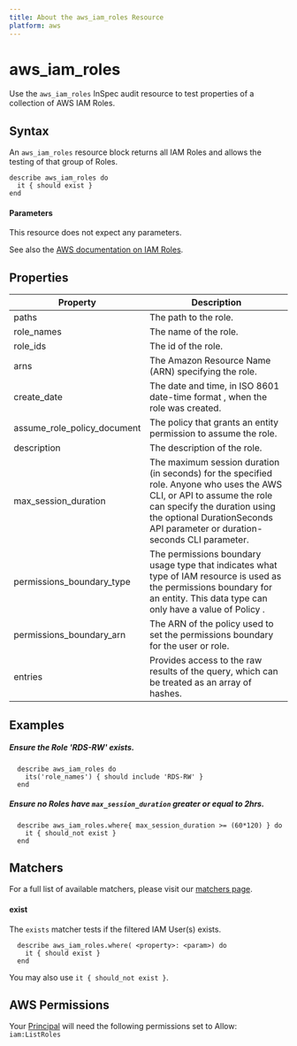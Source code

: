 ```yaml
---
title: About the aws_iam_roles Resource
platform: aws
---
```


# aws\_iam\_roles

Use the `aws_iam_roles` InSpec audit resource to test properties of a collection of AWS IAM Roles.

## Syntax

An `aws_iam_roles` resource block returns all IAM Roles and allows the testing of that group of Roles.

    describe aws_iam_roles do
      it { should exist }
    end

#### Parameters

This resource does not expect any parameters.

See also the [AWS documentation on IAM Roles](https://docs.aws.amazon.com/IAM/latest/UserGuide/id_roles.html).

## Properties 
    
|Property                       | Description|
| ---                           | --- |
|paths                          | The path to the role. |
|role\_names                    | The name of the role. |
|role\_ids                      | The id of the role. |
|arns                           | The Amazon Resource Name (ARN) specifying the role. |
|create\_date                   | The date and time, in ISO 8601 date-time format , when the role was created. |
|assume\_role\_policy\_document | The policy that grants an entity permission to assume the role. |
|description                    | The description of the role. |
|max\_session\_duration         | The maximum session duration (in seconds) for the specified role. Anyone who uses the AWS CLI, or API to assume the role can specify the duration using the optional DurationSeconds API parameter or duration-seconds CLI parameter. |
|permissions\_boundary\_type    | The permissions boundary usage type that indicates what type of IAM resource is used as the permissions boundary for an entity. This data type can only have a value of Policy . |
|permissions\_boundary\_arn     | The ARN of the policy used to set the permissions boundary for the user or role. |
|entries                        | Provides access to the raw results of the query, which can be treated as an array of hashes. |


## Examples

##### Ensure the Role 'RDS-RW' exists.
      describe aws_iam_roles do
        its('role_names') { should include 'RDS-RW' }
      end
      
##### Ensure no Roles have `max_session_duration` greater or equal to 2hrs.
      describe aws_iam_roles.where{ max_session_duration >= (60*120) } do
        it { should_not exist }
      end
      
## Matchers

For a full list of available matchers, please visit our [matchers page](https://www.inspec.io/docs/reference/matchers/).

#### exist

The `exists` matcher tests if the filtered IAM User(s) exists.

      describe aws_iam_roles.where( <property>: <param>) do
        it { should exist }
      end
You may also use `it { should_not exist }`.
    
## AWS Permissions

Your [Principal](https://docs.aws.amazon.com/IAM/latest/UserGuide/intro-structure.html#intro-structure-principal) will need the following permissions set to Allow: 
`iam:ListRoles` 
